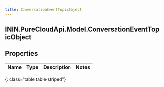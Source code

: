 ```yaml
---
title: ConversationEventTopicObject
---
```

## ININ.PureCloudApi.Model.ConversationEventTopicObject

## Properties

|Name | Type | Description | Notes|
|------------ | ------------- | ------------- | -------------|
{: class="table table-striped"}


